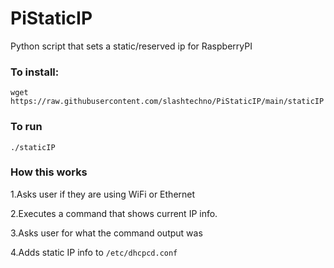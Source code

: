 # PiStaticIP
Python script that sets a static/reserved ip for RaspberryPI

### To install:
`wget https://raw.githubusercontent.com/slashtechno/PiStaticIP/main/staticIP`

### To run
`./staticIP`


### How this works

1.Asks user if they are using WiFi or Ethernet  

2.Executes a command that shows current IP info. 

3.Asks user for what the command output was 

4.Adds static IP info to `/etc/dhcpcd.conf` 
